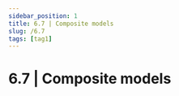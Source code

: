 ```yaml
---
sidebar_position: 1
title: 6.7 | Composite models
slug: /6.7
tags: [tag1]
---
```


# 6.7 | Composite models





